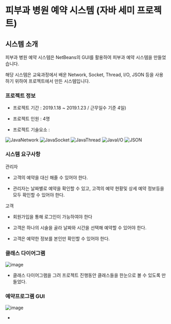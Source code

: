 # 피부과 병원 예약 시스템 (자바 세미 프로젝트)


## 시스템 소개

피부과 병원 예약 시스템은 NetBeans의 GUI를 활용하여 피부과 예약 시스템을 만들었습니다.

해당 시스템은 교육과정에서 배운 Network, Socket, Thread, I/O, JSON 등을 사용하기 위하여 프로젝트에서 만든 시스템입니다.

### 프로젝트 정보

- 프로젝트 기간 : 2019.1.18 ~ 2019.1.23 / 근무일수 기준 4일)

- 프로젝트 인원 : 4명

- 프로젝트 기술요소 : 

![JavaNetwork](https://img.shields.io/badge/java-Network-orange.svg)
![JavaSocket](https://img.shields.io/badge/java-Socket-orange.svg)
![JavaThread](https://img.shields.io/badge/java-Thread-orange.svg)
![JavaI/O](https://img.shields.io/badge/java-I/O-orange.svg)
![JSON](https://img.shields.io/badge/JSON-%20-lightgrey.svg)

### 시스템 요구사항

관리자

- 고객의 예약을 대신 해줄 수 있어야 한다.

- 관리자는 날짜별로 예약을 확인할 수 있고, 고객의 예약 현황및 상세 예약 정보등을 모두 확인할 수 있어야 한다.

고객

- 회원가입을 통해 로그인이 가능하여야 한다

- 고객은 하나의 시술을 골라 날짜와 시간을 선택해 예약할 수 있어야 한다.

- 고객은 예약한 정보를 본인만 확인할 수 있어야 한다.

### 클래스 다이어그램

![image](https://user-images.githubusercontent.com/35910177/61019264-81f19c00-a3d4-11e9-9db9-a76a65896f96.png)

- 클래스 다이어그램을 그려 프로젝트 진행동안 클래스들을 한눈으로 볼 수 있도록 만들었다.

### 예약프로그램 GUI

![image](https://user-images.githubusercontent.com/35910177/61019477-4c00e780-a3d5-11e9-99dc-04a53c9d3960.png)

- 
